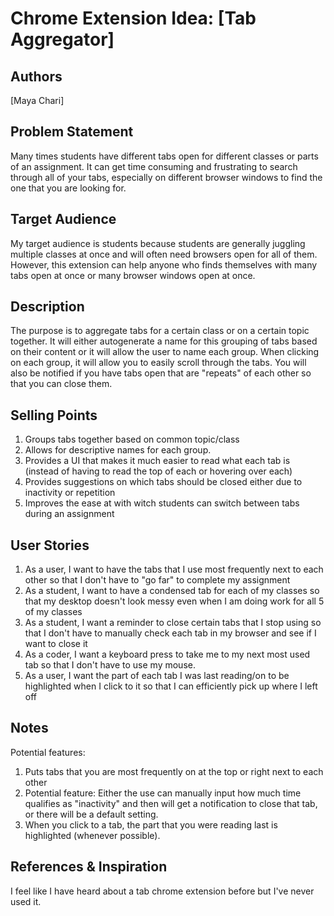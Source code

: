 # Chrome Extension Idea: [Tab Aggregator]

## Authors

[Maya Chari]

## Problem Statement

Many times students have different tabs open for different classes or parts of an assignment. It can get time consuming and frustrating to search through all of your tabs, especially on different browser windows to find the one that you are looking for. 

## Target Audience

My target audience is students because students are generally juggling multiple classes at once and will often need browsers open for all of them. However, this extension can help anyone who finds themselves with many tabs open at once or many browser windows open at once.

## Description

The purpose is to aggregate tabs for a certain class or on a certain topic together. It will either autogenerate a name for this grouping of tabs based on their content or it will allow the user to name each group. When clicking on each group, it will allow you to easily scroll through the tabs. You will also be notified if you have tabs open that are "repeats" of each other so that you can close them.

## Selling Points

1. Groups tabs together based on common topic/class
2. Allows for descriptive names for each group.
3. Provides a UI that makes it much easier to read what each tab is (instead of having to read the top of each or hovering over each)
4. Provides suggestions on which tabs should be closed either due to inactivity or repetition
5. Improves the ease at with witch students can switch between tabs during an assignment

## User Stories

1. As a user, I want to have the tabs that I use most frequently next to each other so that I don't have to "go far" to complete my assignment
2. As a student, I want to have a condensed tab for each of my classes so that my desktop doesn't look messy even when I am doing work for all 5 of my classes
3. As a student, I want a reminder to close certain tabs that I stop using so that I don't have to manually check each tab in my browser and see if I want to close it
4. As a coder, I want a keyboard press to take me to my next most used tab so that I don't have to use my mouse.
5. As a user, I want the part of each tab I was last reading/on to be highlighted when I click to it so that I can efficiently pick up where I left off

## Notes

Potential features:

1. Puts tabs that you are most frequently on at the top or right next to each other
2. Potential feature: Either the use can manually input how much time qualifies as "inactivity" and then will get a notification to close that tab, or there will be a default setting.
3. When you click to a tab, the part that you were reading last is highlighted (whenever possible).

## References & Inspiration

I feel like I have heard about a tab chrome extension before but I've never used it. 
